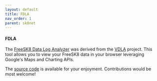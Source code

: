 ```yaml
---
layout: default
title: FDLA
nav_order: 1
parent: sk8net
---
```


#### FDLA

The [FreeSK8 Data Log Analyzer](https://upload.freesk8.dev/) was derived from the [VDLA](https://github.com/yoxcu/vdla) project. This tool allows you to view your FreeSK8 data in your browser leveraging Google's Maps and Charting APIs.

The [source code](https://github.com/FreeSK8/vdla/tree/gotchi-play) is available for your enjoyment. Contributions would be most welcome!
